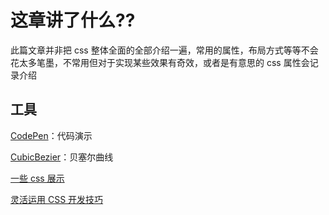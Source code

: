 # 这章讲了什么??

此篇文章并非把 css 整体全面的全部介绍一遍，常用的属性，布局方式等等不会花太多笔墨，不常用但对于实现某些效果有奇效，或者是有意思的 css 属性会记录介绍

## 工具

[CodePen](https://codepen.io/)：代码演示

[CubicBezier](https://cubic-bezier.com/#.17,.67,.83,.67)：贝塞尔曲线

[一些 css 展示](https://codepen.io/JowayYoung)

[灵活运用 CSS 开发技巧](https://juejin.cn/post/6844903926110617613)
